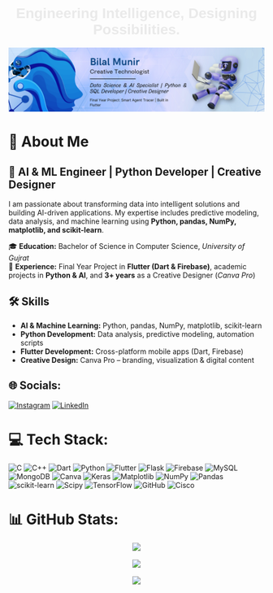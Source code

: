 <div align="center">
    <h1 style="font-family: 'Poppins', sans-serif; font-weight: 600; color: #eaeaea;">
        Engineering Intelligence, Designing Possibilities.
    </h1>
</div>

<p align="center">
  <img src="https://github.com/Bilalmunir-Ai/Bilalmunir-Ai/blob/main/banner.png?raw=true" alt="CodeGainmers Banner"/>
</p>

# 💫 About Me  
## 🚀 AI & ML Engineer | Python Developer | Creative Designer  

I am passionate about transforming data into intelligent solutions and building AI-driven applications. My expertise includes predictive modeling, data analysis, and machine learning using **Python, pandas, NumPy, matplotlib, and scikit-learn**.  

🎓 **Education:** Bachelor of Science in Computer Science, *University of Gujrat*  
💼 **Experience:** Final Year Project in **Flutter (Dart & Firebase)**, academic projects in **Python & AI**, and **3+ years** as a Creative Designer (*Canva Pro*)  

## 🛠️ Skills  
- **AI & Machine Learning:** Python, pandas, NumPy, matplotlib, scikit-learn  
- **Python Development:** Data analysis, predictive modeling, automation scripts  
- **Flutter Development:** Cross-platform mobile apps (Dart, Firebase)  
- **Creative Design:** Canva Pro – branding, visualization & digital content 

## 🌐 Socials:
[![Instagram](https://img.shields.io/badge/Instagram-%23E4405F.svg?logo=Instagram&logoColor=white)](https://www.instagram.com/bilal_munir74/) 
[![LinkedIn](https://img.shields.io/badge/LinkedIn-%230077B5.svg?logo=linkedin&logoColor=white)](https://www.linkedin.com/in/bilalmunir-pk/)

# 💻 Tech Stack:
![C](https://img.shields.io/badge/c-%2300599C.svg?style=for-the-badge&logo=c&logoColor=white) ![C++](https://img.shields.io/badge/c++-%2300599C.svg?style=for-the-badge&logo=c%2B%2B&logoColor=white) ![Dart](https://img.shields.io/badge/dart-%230175C2.svg?style=for-the-badge&logo=dart&logoColor=white) ![Python](https://img.shields.io/badge/python-3670A0?style=for-the-badge&logo=python&logoColor=ffdd54) ![Flutter](https://img.shields.io/badge/Flutter-%2302569B.svg?style=for-the-badge&logo=Flutter&logoColor=white) ![Flask](https://img.shields.io/badge/flask-%23000.svg?style=for-the-badge&logo=flask&logoColor=white) ![Firebase](https://img.shields.io/badge/firebase-a08021?style=for-the-badge&logo=firebase&logoColor=ffcd34) ![MySQL](https://img.shields.io/badge/mysql-4479A1.svg?style=for-the-badge&logo=mysql&logoColor=white) ![MongoDB](https://img.shields.io/badge/MongoDB-%234ea94b.svg?style=for-the-badge&logo=mongodb&logoColor=white) ![Canva](https://img.shields.io/badge/Canva-%2300C4CC.svg?style=for-the-badge&logo=Canva&logoColor=white) ![Keras](https://img.shields.io/badge/Keras-%23D00000.svg?style=for-the-badge&logo=Keras&logoColor=white) ![Matplotlib](https://img.shields.io/badge/Matplotlib-%23ffffff.svg?style=for-the-badge&logo=Matplotlib&logoColor=black) ![NumPy](https://img.shields.io/badge/numpy-%23013243.svg?style=for-the-badge&logo=numpy&logoColor=white) ![Pandas](https://img.shields.io/badge/pandas-%23150458.svg?style=for-the-badge&logo=pandas&logoColor=white) ![scikit-learn](https://img.shields.io/badge/scikit--learn-%23F7931E.svg?style=for-the-badge&logo=scikit-learn&logoColor=white) ![Scipy](https://img.shields.io/badge/SciPy-%230C55A5.svg?style=for-the-badge&logo=scipy&logoColor=%white) ![TensorFlow](https://img.shields.io/badge/TensorFlow-%23FF6F00.svg?style=for-the-badge&logo=TensorFlow&logoColor=white) ![GitHub](https://img.shields.io/badge/github-%23121011.svg?style=for-the-badge&logo=github&logoColor=white) ![Cisco](https://img.shields.io/badge/cisco-%23049fd9.svg?style=for-the-badge&logo=cisco&logoColor=black)

# 📊 GitHub Stats:
<div align="center">

![](https://github-readme-stats.vercel.app/api?username=Bilalmunir-Ai&theme=dark&hide_border=false&include_all_commits=false&count_private=false)<br/>  

![](https://nirzak-streak-stats.vercel.app/?user=Bilalmunir-Ai&theme=dark&hide_border=false)<br/>  

![](https://github-readme-stats.vercel.app/api/top-langs/?username=Bilalmunir-Ai&theme=dark&hide_border=false&include_all_commits=false&count_private=false&layout=compact)  

</div>

<!-- Proudly created with GPRM ( https://gprm.itsvg.in ) -->
